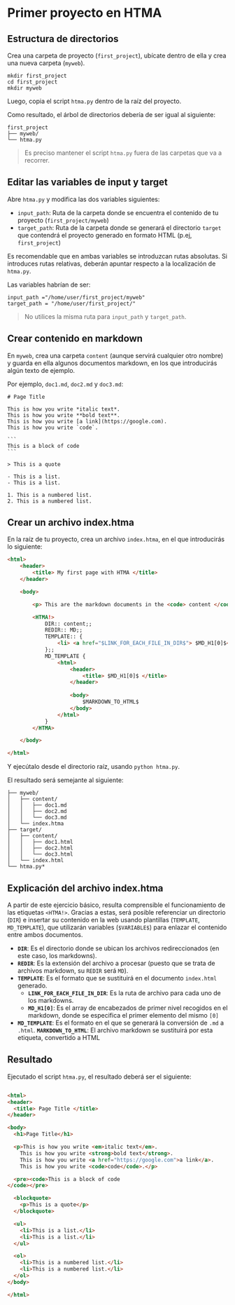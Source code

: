 # Primer proyecto en HTMA

## Estructura de directorios

Crea una carpeta de proyecto (`first_project`), ubícate dentro de ella y crea una nueva carpeta (`myweb`). 

``` 
mkdir first_project
cd first_project
mkdir myweb
```

Luego, copia el script `htma.py` dentro de la raíz del proyecto. 

Como resultado, el árbol de directorios debería de ser igual al siguiente:

```
first_project
├── myweb/
└── htma.py
```

> Es preciso mantener el script `htma.py` fuera de las carpetas que va a recorrer. 

## Editar las variables de input y target

Abre `htma.py` y modifica las dos variables siguientes:

- `input_path`: Ruta de la carpeta donde se encuentra el contenido de tu proyecto (`first_project/myweb`)
- `target_path`: Ruta de la carpeta donde se generará el directorio `target`  que contendrá el proyecto generado en formato HTML (p.ej, `first_project`)

Es recomendable que en ambas variables se introduzcan rutas absolutas. Si introduces rutas relativas, deberán apuntar respecto a la localización de `htma.py`.

Las variables habrían de ser: 

```
input_path ="/home/user/first_project/myweb"
target_path = "/home/user/first_project/"
```

> No utilices la misma ruta para `input_path` y `target_path`. 

## Crear contenido en markdown

En `myweb`, crea una carpeta `content`  (aunque servirá cualquier otro nombre) y guarda en ella algunos documentos markdown, en los que introducirás algún texto de ejemplo. 

Por ejemplo, `doc1.md`, `doc2.md` y `doc3.md`:

````
# Page Title

This is how you write *italic text*.
This is how you write **bold text**.
This is how you write [a link](https://google.com).
This is how you write `code`.

```
This is a block of code
```

> This is a quote

- This is a list.
- This is a list.

1. This is a numbered list.
2. This is a numbered list.
````

## Crear un archivo index.htma

En la raíz de tu proyecto, crea un archivo `index.htma`, en el que introducirás lo siguiente:

``` html
<html>
    <header>
        <title> My first page with HTMA </title>
    </header>

    <body>

        <p> This are the markdown documents in the <code> content </code> directory: </p> 

        <HTMA!>
            DIR:: content;;
            REDIR:: MD;;
            TEMPLATE:: {
                <li> <a href="$LINK_FOR_EACH_FILE_IN_DIR$"> $MD_H1[0]$</a> 
            };;
            MD_TEMPLATE {
                <html>
                    <header>
                        <title> $MD_H1[0]$ </title>
                    </header>
                    
                    <body>
                        $MARKDOWN_TO_HTML$
                    </body>
                </html>
            }
        </HTMA>

    </body> 

</html>
```

Y ejecútalo desde el directorio raíz, usando `python htma.py`.

El resultado será semejante al siguiente:

```
├── myweb/
│   ├── content/
│   │   ├── doc1.md
│   │   ├── doc2.md
│   │   └── doc3.md
│   └── index.htma
├── target/
│   ├── content/
│   │   ├── doc1.html
│   │   ├── doc2.html
│   │   └── doc3.html
│   └── index.html
└── htma.py*
``` 


## Explicación del archivo index.htma

A partir de este ejercicio básico, resulta comprensible el funcionamiento de las etiquetas `<HTMA!>`. Gracias a estas, será posible referenciar un directorio (`DIR`) e insertar su contenido en la web usando plantillas (`TEMPLATE`, `MD_TEMPLATE`), que utilizarán variables (`$VARIABLE$`) para enlazar el contenido entre ambos documentos.

- **`DIR`**: Es el directorio donde se ubican los archivos redireccionados (en este caso, los markdowns).
- **`REDIR`**: Es la extensión del archivo a procesar (puesto que se trata de archivos markdown, su `REDIR` será `MD`).
- **`TEMPLATE`**: Es el formato que se sustituirá en el documento `index.html` generado. 
    - **`LINK_FOR_EACH_FILE_IN_DIR`**: Es la ruta de archivo para cada uno de los markdowns. 
    - **`MD_H1[0]`**: Es el array de encabezados de primer nivel recogidos en el markdown, donde se especifica el primer elemento del mismo `[0]`
- **`MD_TEMPLATE`**: Es el formato en el que se generará la conversión de `.md` a `.html`.
    **`MARKDOWN_TO_HTML`**: El archivo markdown se sustituirá por esta etiqueta, convertido a HTML

## Resultado

Ejecutado el script `htma.py`, el resultado deberá ser el siguiente:

``` html

<html>
<header>
  <title> Page Title </title>
</header>

<body>
  <h1>Page Title</h1>

  <p>This is how you write <em>italic text</em>.
    This is how you write <strong>bold text</strong>.
    This is how you write <a href="https://google.com">a link</a>.
    This is how you write <code>code</code>.</p>

  <pre><code>This is a block of code
</code></pre>

  <blockquote>
    <p>This is a quote</p>
  </blockquote>

  <ul>
    <li>This is a list.</li>
    <li>This is a list.</li>
  </ul>

  <ol>
    <li>This is a numbered list.</li>
    <li>This is a numbered list.</li>
  </ol>
</body>

</html>

```


